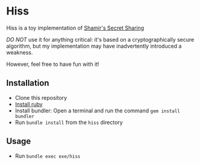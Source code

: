 # Hiss

Hiss is a toy implementation of [Shamir's Secret Sharing](https://en.wikipedia.org/wiki/Shamir%27s_Secret_Sharing)

*DO NOT* use it for anything critical: it's based on a cryptographically secure algorithm, but my implementation may have inadvertently introduced a weakness.

However, feel free to have fun with it!

## Installation

- Clone this repository
- [Install ruby](https://www.ruby-lang.org/en/downloads)
- Install bundler: Open a terminal and run the command `gem install bundler`
- Run `bundle install` from the `hiss` directory

## Usage

- Run `bundle exec exe/hiss`

